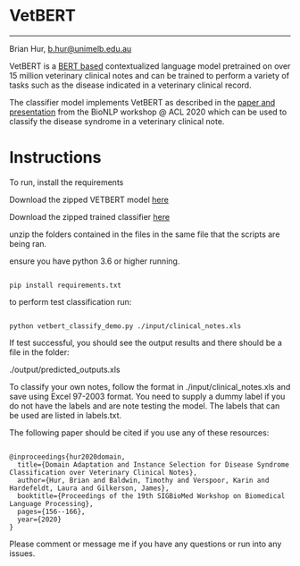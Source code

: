 # VetBERT
---------
Brian Hur, b.hur@unimelb.edu.au

VetBERT is a [BERT based](https://github.com/google-research/bert) contextualized language model pretrained on over 15 million veterinary clinical notes and can be trained to perform a variety of tasks such as the disease indicated in a veterinary clinical record.

The classifier model implements VetBERT as described in the [paper and presentation](https://www.aclweb.org/anthology/2020.bionlp-1.17/) from the BioNLP workshop @ ACL 2020 which can be used to classify the disease syndrome in a veterinary clinical note.



# Instructions

To run, install the requirements


Download the zipped VETBERT model [here](https://drive.google.com/file/d/1FwBJ6L2iQ3YUpCLgjaFFOwZDrKwIgXoj/view?usp=sharing)

Download the zipped trained classifier [here](https://drive.google.com/file/d/1lQgtbMeSo4KrYrGrqH6g94U_Lv86ugWK/view?usp=sharing)

unzip the folders contained in the files in the same file that the scripts are being ran.

ensure you have python 3.6 or higher running.  

```

pip install requirements.txt

```

to perform test classification run:

```

python vetbert_classify_demo.py ./input/clinical_notes.xls

```

If test successful, you should see the output results and there should be a file in the folder:

./output/predicted_outputs.xls

To classify your own notes, follow the format in ./input/clinical_notes.xls and save using Excel 97-2003 format.
You need to supply a dummy label if you do not have the labels and are note testing the model.  The labels that can be used
are listed in labels.txt.


The following paper should be cited if you use any of these resources:

```

@inproceedings{hur2020domain,
  title={Domain Adaptation and Instance Selection for Disease Syndrome Classification over Veterinary Clinical Notes},
  author={Hur, Brian and Baldwin, Timothy and Verspoor, Karin and Hardefeldt, Laura and Gilkerson, James},
  booktitle={Proceedings of the 19th SIGBioMed Workshop on Biomedical Language Processing},
  pages={156--166},
  year={2020}
}

```


Please comment or message me if you have any questions or run into any issues.
